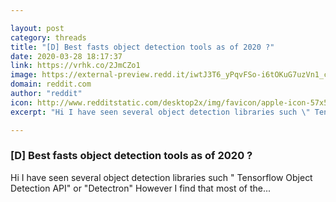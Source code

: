 ```yaml
---

layout: post
category: threads
title: "[D] Best fasts object detection tools as of 2020 ?"
date: 2020-03-28 18:17:37
link: https://vrhk.co/2JmCZo1
image: https://external-preview.redd.it/iwtJ3T6_yPqvFSo-i6tOKuG7uzVn1_c6hUMz1OdxYrk.jpg?width=420&height=219.895287958&auto=webp&crop=420:219.895287958,smart&s=501bcc83ee5d908d0ae182520c3033d20ae72627
domain: reddit.com
author: "reddit"
icon: http://www.redditstatic.com/desktop2x/img/favicon/apple-icon-57x57.png
excerpt: "Hi I have seen several object detection libraries such \" Tensorflow Object Detection API\" or \"Detectron\" However I find that most of the..."

---
```


### [D] Best fasts object detection tools as of 2020 ?

Hi I have seen several object detection libraries such " Tensorflow Object Detection API" or "Detectron" However I find that most of the...